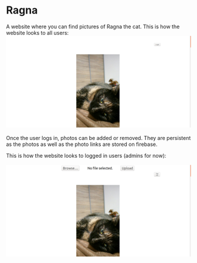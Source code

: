 # Ragna
A website where you can find pictures of Ragna the cat.
This is how the website looks to all users:
<br>
![Website for all users](https://raw.githubusercontent.com/redount2k9/Ragna/master/1.png)
<br>
<br>
Once the user logs in, photos can be added or removed.
They are persistent as the photos as well as the photo links are stored on firebase.

This is how the website looks to logged in users (admins for now):
<br>
<br>
![Website for admins](https://raw.githubusercontent.com/redount2k9/Ragna/master/10.png)
